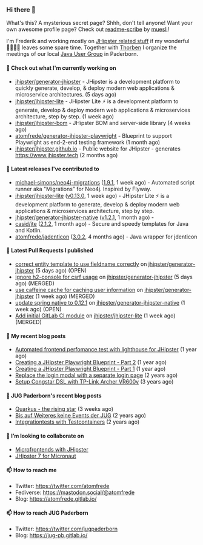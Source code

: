 ### Hi there 👋

What's this? A mysterious secret page? Shhh, don't tell anyone!
Want your own awesome profile page? Check out [readme-scribe](https://github.com/muesli/readme-scribe) by [muesli](https://github.com/muesli)!

I'm Frederik and working mostly on [JHipster related stuff](https://github.com/jhipster/) if my wonderful 👨‍👩‍👧‍👦 leaves some spare time.
Together with [Thorben](https://github.com/thjanssen) I organize the meetings of our local [Java User Group](https://github.com/jugpaderborn) in Paderborn.

#### 👷 Check out what I'm currently working on

- [jhipster/generator-jhipster](https://github.com/jhipster/generator-jhipster) - JHipster is a development platform to quickly generate, develop, &amp; deploy modern web applications &amp; microservice architectures. (5 days ago)
- [jhipster/jhipster-lite](https://github.com/jhipster/jhipster-lite) - JHipster Lite ⚡ is a development platform to generate, develop &amp; deploy modern web applications &amp; microservices architecture, step by step. (1 week ago)
- [jhipster/jhipster-bom](https://github.com/jhipster/jhipster-bom) - JHipster BOM and server-side library (4 weeks ago)
- [atomfrede/generator-jhipster-playwright](https://github.com/atomfrede/generator-jhipster-playwright) - Blueprint to support Playwright as end-2-end testing framework (1 month ago)
- [jhipster/jhipster.github.io](https://github.com/jhipster/jhipster.github.io) - Public website for JHipster - generates https://www.jhipster.tech (2 months ago)

#### 🔭 Latest releases I've contributed to

- [michael-simons/neo4j-migrations](https://github.com/michael-simons/neo4j-migrations) ([1.9.1](https://github.com/michael-simons/neo4j-migrations/releases/tag/1.9.1), 1 week ago) - Automated script runner aka &#34;Migrations&#34; for Neo4j. Inspired by Flyway.
- [jhipster/jhipster-lite](https://github.com/jhipster/jhipster-lite) ([v0.13.0](https://github.com/jhipster/jhipster-lite/releases/tag/v0.13.0), 1 week ago) - JHipster Lite ⚡ is a development platform to generate, develop &amp; deploy modern web applications &amp; microservices architecture, step by step.
- [jhipster/generator-jhipster-native](https://github.com/jhipster/generator-jhipster-native) ([v1.2.1](https://github.com/jhipster/generator-jhipster-native/releases/tag/v1.2.1), 1 month ago) - 
- [casid/jte](https://github.com/casid/jte) ([2.1.2](https://github.com/casid/jte/releases/tag/2.1.2), 1 month ago) - Secure and speedy templates for Java and Kotlin.
- [atomfrede/jadenticon](https://github.com/atomfrede/jadenticon) ([3.0.2](https://github.com/atomfrede/jadenticon/releases/tag/3.0.2), 4 months ago) - Java wrapper for jdenticon

#### 🔨 Latest Pull Requests I published

- [correct entity template to use fieldname correctly](https://github.com/jhipster/generator-jhipster/pull/19351) on [jhipster/generator-jhipster](https://github.com/jhipster/generator-jhipster) (5 days ago) (OPEN)
- [ignore h2-console for csrf usage](https://github.com/jhipster/generator-jhipster/pull/19347) on [jhipster/generator-jhipster](https://github.com/jhipster/generator-jhipster) (5 days ago) (MERGED)
- [use caffeine cache for caching user information](https://github.com/jhipster/generator-jhipster/pull/19301) on [jhipster/generator-jhipster](https://github.com/jhipster/generator-jhipster) (1 week ago) (MERGED)
- [update spring native to 0.12.1](https://github.com/jhipster/generator-jhipster-native/pull/52) on [jhipster/generator-jhipster-native](https://github.com/jhipster/generator-jhipster-native) (1 week ago) (OPEN)
- [Add initial GitLab CI module](https://github.com/jhipster/jhipster-lite/pull/2840) on [jhipster/jhipster-lite](https://github.com/jhipster/jhipster-lite) (1 week ago) (MERGED)

#### 📜 My recent blog posts

- [Automated frontend perfomance test with lighthouse for JHipster](https://atomfrede.gitlab.io/2021/04/automated-frontend-perfomance-test-with-lighthouse-for-jhipster/) (1 year ago)
- [Creating a JHipster Playwright Blueprint - Part 2](https://atomfrede.gitlab.io/2021/03/creating-a-jhipster-playwright-blueprint-part-2/) (1 year ago)
- [Creating a JHipster Playwright Blueprint - Part 1](https://atomfrede.gitlab.io/2021/03/creating-a-jhipster-playwright-blueprint-part-1/) (1 year ago)
- [Replace the login modal with a separate login page](https://atomfrede.gitlab.io/2019/11/replace-the-login-modal-with-a-separate-login-page/) (2 years ago)
- [Setup Congstar DSL with TP-Link Archer VR600v](https://atomfrede.gitlab.io/2019/08/setup-congstar-dsl-with-tp-link-archer-vr600v/) (3 years ago)

#### 📜 JUG Paderborn's recent blog posts

- [Quarkus - the rising star](https://jug-pb.gitlab.io/blog/2022/quarkus-rising-star.html) (3 weeks ago)
- [Bis auf Weiteres keine Events der JUG](https://jug-pb.gitlab.io/blog/2020/covid-19.html) (2 years ago)
- [Integrationtests with Testcontainers](https://jug-pb.gitlab.io/blog/2020/integrationtests-with-testcontainers.html) (2 years ago)

#### 👯 I’m looking to collaborate on

- [Microfrontends with JHipster](https://github.com/jhipster/generator-jhipster/issues/10189)
- [JHipster 7 for Micronaut](https://github.com/jhipster/generator-jhipster-micronaut/issues/250)

#### 📫 How to reach me

- Twitter: https://twitter.com/atomfrede
- Fediverse: https://mastodon.social/@atomfrede
- Blog: https://atomfrede.gitlab.io/

#### 📫 How to reach JUG Paderborn

- Twitter: https://twitter.com/jugpaderborn
- Blog: https://jug-pb.gitlab.io/
